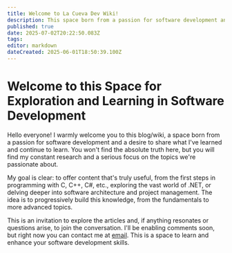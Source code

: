 ```yaml
---
title: Welcome to La Cueva Dev Wiki!
description: This space born from a passion for software development and to share what I've learned
published: true
date: 2025-07-02T20:22:50.083Z
tags: 
editor: markdown
dateCreated: 2025-06-01T18:50:39.100Z
---
```


# Welcome to this Space for Exploration and Learning in Software Development
Hello everyone! I warmly welcome you to this blog/wiki, a space born from a passion for software development and a desire to share what I've learned and continue to learn. You won't find the absolute truth here, but you will find my constant research and a serious focus on the topics we're passionate about.

My goal is clear: to offer content that's truly useful, from the first steps in programming with C, C++, C#, etc., exploring the vast world of .NET, or delving deeper into software architecture and project management. The idea is to progressively build this knowledge, from the fundamentals to more advanced topics.

This is an invitation to explore the articles and, if anything resonates or questions arise, to join the conversation. I'll be enabling comments soon, but right now you can contact me at [email](mailto:contacto@lacuevadelinsecto.dev?subject=Art%C3%ADculos%20de%20La%20Cueva%20del%20Insecto). This is a space to learn and enhance your software development skills.